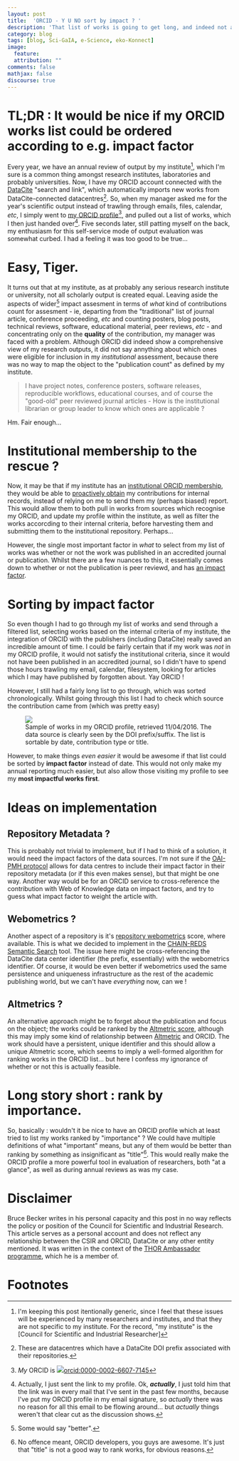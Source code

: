 ```yaml
---
layout: post
title:  'ORCID - Y U NO sort by impact ? '
description: 'That list of works is going to get long, and indeed not all research output is created equal'
category: blog
tags: [blog, Sci-GaIA, e-Science, eko-Konnect]
image:
  feature:
  attribution: ""
comments: false
mathjax: false
discourse: true
---
```


# TL;DR : It would be nice if my ORCID works list could be ordered according to e.g. impact factor

Every year, we have an annual review of output by my institute[^Generic], which I'm sure is a common thing amongst research institutes, laboratories and probably universities. Now, I have my ORCID account connected with the [DataCite](http://www.datacite.org) "search and link", which automatically imports new works from DataCite-connected datacentres[^DataCiteCentres]. So, when my manager asked me for the year's scientific output instead of trawling through emails, files, calendar, _etc_, I simply went to [my ORCID profile](http://orcid.org/0000-0002-6607-7145 )[^yourORCID], and pulled out a list of works, which I then just handed over[^Actually]. Five seconds later, still patting myself on the back, my enthusiasm for this self-service mode of output evaluation was somewhat curbed. I had a feeling it was too good to be true...

# Easy, Tiger.

It turns out that at my institute, as at probably any serious research institute or university, not all scholarly output is created equal. Leaving aside the aspects of wider[^better] impact assesment in terms of _what_ kind of contributions count for assesment - ie, departing from the "traditional" list of journal article, conference proceeding, _etc_ and counting posters, blog posts, technical reviews, software, educational material, peer reviews, _etc_ - and concentrating only on the **quality** of the contribution, my manager was faced with a problem. Although ORCID did indeed show a comprehensive view of my research outputs, it did not say annything about which ones were eligible for inclusion in my _institutional_ assessment, because there was no way to map the object to the "publication count" as defined by my institute.

> I have project notes, conference posters, software releases, reproducible workflows, educational courses, and of course the "good-old" peer reviewed journal articles -
> How is the institutional librarian or group leader to know which ones are applicable ?

Hm. Fair enough...

# Institutional membership to the rescue ?

Now, it may be that if my institute has an [institutional ORCID membership](http://orcid.org/organizations/institutions), they would be able to [proactively obtain](http://members.orcid.org/profile-systems) my contributions for internal records, instead of relying on me to send them my (perhaps biased) report. This would allow them to both pull in works from sources which recognise my ORCID, and update my profile within the institute, as well as filter the works accorcding to their internal criteria, before harvesting them and submitting them to the institutional repository. Perhaps...

However, the single most important factor in _what_ to select from my list of works was whether or not the work was published in an accredited journal or publication. Whilst there are a few nuances to this, it essentially comes down to whether or not the publication is peer reviewd, and has [an impact factor](http://wokinfo.com/essays/impact-factor/).

# Sorting by impact factor

So even though I had to go through my list of works and send through a filtered list, selecting works based on the internal criteria of my institute, the integration of ORCID with the publishers (including DataCite) really saved an incredible amount of time. I could be fairly certain that if my work was _not_ in my ORCID profile, it would not satisfy the institutional criteria, since it would not have been published in an accredited journal, so I didn't have to spend those hours trawling my email, calendar, filesystem, looking for articles which I may have published by forgotten about. Yay ORCID !

However, I still had a fairly long list to go through, which was sorted chronologically. Whilst going through this list I had to check which source the contribution came from (which was pretty easy)

<figure>
<img src="{{ site_url }}/images/ORCIDworks-bruce-becker-04-2016.png">
<figcaption>Sample of works in my ORCID profile, retrieved 11/04/2016. The data source is clearly seen by the DOI prefix/suffix. The list is sortable by date, contribution type or title.</figcaption>
</figure>

However, to make things _even easier_ it would be awesome if that list could be sorted by **impact factor** instead of date. This would not only make my annual reporting much easier, but also allow those visiting my profile to see my **most impactful works first**.

# Ideas on implementation

## Repository Metadata ?

This is probably not trivial to implement, but if I had to think of a solution, it would need the impact factors of the data sources. I'm not sure if the [OAI-PMH protocol](https://www.openarchives.org/pmh/) allows for data centres to include their impact factor in their repository metadata (or if this even makes sense), but that might be one way. Another way would be for an ORCID service to cross-reference the contribution with Web of Knowledge data on impact factors, and try to guess what impact factor to weight the article with.

## Webometrics ?

Another aspect of a repository is it's [repository webometrics](http://repositories.webometrics.info/) score, where available. This is what we decided to implement in the [CHAIN-REDS](http://www.chain-project.eu) [Semantic Search](http://www.chain-project.eu/linked-data) tool. The issue here might be cross-referencing the DataCite data center identifier (the prefix, essentially) with the webometrics identifier. Of course, it would be even better if webometrics used the same persistence and uniqueness infrastructure as the rest of the academic publishing world, but we can't have _everything_ now, can we !

## Altmetrics ?

An alternative approach might be to forget about the publication and focus on the object; the works could be ranked by the [Altmetric score](https://www.altmetric.com/about-altmetrics/the-donut-and-score/), although this may imply some kind of relationship between [Altmetric](http://www.altmetric.com) and ORCID. The work should have a persistent, unique identifier and this should allow a unique Altmetric score, which seems to imply a well-formed algorithm for ranking works in the ORCID list... but here I confess my ignorance of whether or not this is actually feasible.

# Long story short : rank by importance.

So, basically : wouldn't it be nice to have an ORCID profile which at least tried to list my works ranked by "importance" ? We could have multiple definitions of what "important" means, but any of them would be better than ranking by something as insignificant as "title"[^nooffence]. This would really make the ORCID profile a more powerful tool in evaluation of researchers, both "at a glance", as well as during annual reviews as was my case.


# Disclaimer

Bruce Becker writes in his personal capacity and this post in no way reflects the policy or position of the Council for Scientific and Industrial Research. This article serves as a personal account and does not reflect any relationship between the CSIR and ORCID, DataCite or any other entity mentioned. It was written in the context of the [THOR Ambassador programme](https://project-thor.eu/become-an-ambassador/), which he is a member of.

# Footnotes

[^yourORCID]: *My* ORCID is <a href="http://orcid.org/0000-0002-6607-7145"><img src="{{ site_url }}/images/orcid_16x16.png" align="bottom" />orcid:0000-0002-6607-7145</a>
[^DataCiteCentres]: These are datacentres which have a DataCite DOI prefix associated with their repositories.
[^Actually]: Actually, I just sent the link to my profile. Ok, ***actually***, I just told him that the link was in every mail that I've sent in the past few months, because I've put my ORCID profile in my email signature, so *actually* there was no reason for all this email to be flowing around... but *actually* things weren't that clear cut as the discussion shows.
[^better]: Some would say "better".
[^Generic]: I'm keeping this post itentionally generic, since I feel that these issues will be experienced by many researchers and institutes, and that they are not specific to my institute. For the record, "my institute" is the [Council for Scientific and Industrial Researcher]
[^nooffence]: No offence meant, ORCID developers, you guys are awesome. It's just that "title" is not a good way to rank works, for obvious reasons.
